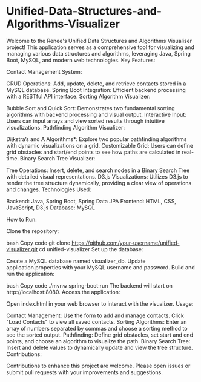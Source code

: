 # Unified-Data-Structures-and-Algorithms-Visualizer
Welcome to the Renee's Unified Data Structures and Algorithms Visualiser project! This application serves as a comprehensive tool for visualizing and managing various data structures and algorithms, leveraging Java, Spring Boot, MySQL, and modern web technologies.
Key Features:

Contact Management System:

CRUD Operations: Add, update, delete, and retrieve contacts stored in a MySQL database.
Spring Boot Integration: Efficient backend processing with a RESTful API interface.
Sorting Algorithm Visualizer:

Bubble Sort and Quick Sort: Demonstrates two fundamental sorting algorithms with backend processing and visual output.
Interactive Input: Users can input arrays and view sorted results through intuitive visualizations.
Pathfinding Algorithm Visualizer:

Dijkstra’s and A Algorithms*: Explore two popular pathfinding algorithms with dynamic visualizations on a grid.
Customizable Grid: Users can define grid obstacles and start/end points to see how paths are calculated in real-time.
Binary Search Tree Visualizer:

Tree Operations: Insert, delete, and search nodes in a Binary Search Tree with detailed visual representations.
D3.js Visualizations: Utilizes D3.js to render the tree structure dynamically, providing a clear view of operations and changes.
Technologies Used:

Backend: Java, Spring Boot, Spring Data JPA
Frontend: HTML, CSS, JavaScript, D3.js
Database: MySQL

How to Run:

Clone the repository:

bash
Copy code
git clone https://github.com/your-username/unified-visualizer.git
cd unified-visualizer
Set up the database:

Create a MySQL database named visualizer_db.
Update application.properties with your MySQL username and password.
Build and run the application:

bash
Copy code
./mvnw spring-boot:run
The backend will start on http://localhost:8080.
Access the application:

Open index.html in your web browser to interact with the visualizer.
Usage:

Contact Management: Use the form to add and manage contacts. Click "Load Contacts" to view all saved contacts.
Sorting Algorithms: Enter an array of numbers separated by commas and choose a sorting method to see the sorted output.
Pathfinding: Define grid obstacles, set start and end points, and choose an algorithm to visualize the path.
Binary Search Tree: Insert and delete values to dynamically update and view the tree structure.
Contributions:

Contributions to enhance this project are welcome. Please open issues or submit pull requests with your improvements and suggestions.
